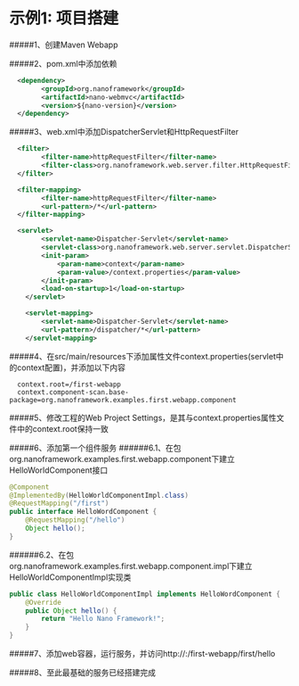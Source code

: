 示例1: 项目搭建
====

#####1、创建Maven Webapp

#####2、pom.xml中添加依赖
```xml
  <dependency>
		<groupId>org.nanoframework</groupId>
		<artifactId>nano-webmvc</artifactId>
		<version>${nano-version}</version>
  </dependency>
```

#####3、web.xml中添加DispatcherServlet和HttpRequestFilter
```xml
  <filter>
		<filter-name>httpRequestFilter</filter-name>
		<filter-class>org.nanoframework.web.server.filter.HttpRequestFilter</filter-class>
  </filter>

  <filter-mapping>
		<filter-name>httpRequestFilter</filter-name>
		<url-pattern>/*</url-pattern>
  </filter-mapping>

  <servlet>
		<servlet-name>Dispatcher-Servlet</servlet-name>
		<servlet-class>org.nanoframework.web.server.servlet.DispatcherServlet</servlet-class>
		<init-param>
			<param-name>context</param-name>
			<param-value>/context.properties</param-value>
		</init-param>
		<load-on-startup>1</load-on-startup>
	</servlet>

	<servlet-mapping>
		<servlet-name>Dispatcher-Servlet</servlet-name>
		<url-pattern>/dispatcher/*</url-pattern>
	</servlet-mapping>
```

#####4、在src/main/resources下添加属性文件context.properties(servlet中的context配置)，并添加以下内容
```properties
  context.root=/first-webapp
  context.component-scan.base-package=org.nanoframework.examples.first.webapp.component
```

#####5、修改工程的Web Project Settings，是其与context.properties属性文件中的context.root保持一致

#####6、添加第一个组件服务
######6.1、在包org.nanoframework.examples.first.webapp.component下建立HelloWorldComponent接口
```java
@Component
@ImplementedBy(HelloWorldComponentImpl.class)
@RequestMapping("/first")
public interface HelloWordComponent {
	@RequestMapping("/hello")
	Object hello();
}
```
######6.2、在包org.nanoframework.examples.first.webapp.component.impl下建立HelloWorldComponentImpl实现类
```java
public class HelloWorldComponentImpl implements HelloWordComponent {
	@Override
	public Object hello() {
		return "Hello Nano Framework!";
	}
}
```

#####7、添加web容器，运行服务，并访问http://<ip>:<port>/first-webapp/first/hello

#####8、至此最基础的服务已经搭建完成
